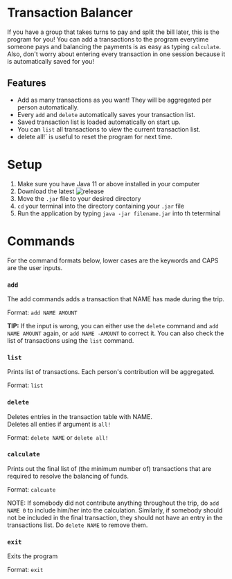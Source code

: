 # Transaction Balancer
If you have a group that takes turns to pay and split the bill later, this is the program for you! 
You can add a transactions to the program everytime someone pays and balancing the payments is as easy as typing `calculate`.
Also, don't worry about entering every transaction in one session because it is automatically saved for you!

## Features
* Add as many transactions as you want! They will be aggregated per person automatically.
*  Every `add` and `delete` automatically saves your transaction list.
*  Saved transaction list is loaded automatically on start up.
*  You can `list` all transactions to view the current transaction list.
*   delete all!` is useful to reset the program for next time.


# Setup
1. Make sure you have Java 11 or above installed in your computer
2. Download the latest ![release](https://github.com/LimZiJia/GDS-CC4/releases)
3. Move the `.jar` file to your desired directory
4. `cd` your terminal into the directory containing your `.jar` file
5. Run the application by typing `java -jar filename.jar` into th teterminal

# Commands
For the command formats below, lower cases are the keywords and CAPS are the user inputs.

### `add`
The add commands adds a transaction that NAME has made during the trip.<br>

Format: `add NAME AMOUNT`<br>

**TIP:** If the input is wrong, you can either use the `delete` command and `add NAME AMOUNT` again, or `add NAME -AMOUNT` to correct it. You can also check the list of transactions using the `list` command.

### `list`
Prints list of transactions. Each person's contribution will be aggregated.<br>

Format: `list`

### `delete`
Deletes entries in the transaction table with NAME.<br>
Deletes all enties if argument is `all!`<br>

Format: `delete NAME` or `delete all!`<br>

### `calculate`
Prints out the final list of (the minimum number of) transactions that are required to resolve the balancing of funds.<br>

Format: `calcuate`<br>

NOTE: If somebody did not contribute anything throughout the trip, do `add NAME 0` to include him/her into the calculation.
Similarly, if somebody should not be included in the final transaction, they should not have an entry in the transactions list. Do `delete NAME` to remove them.

### `exit`
Exits the program<br>

Format: `exit`<br>
